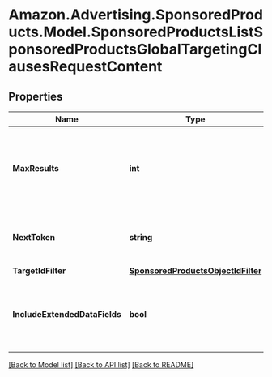 # Amazon.Advertising.SponsoredProducts.Model.SponsoredProductsListSponsoredProductsGlobalTargetingClausesRequestContent

## Properties

Name | Type | Description | Notes
------------ | ------------- | ------------- | -------------
**MaxResults** | **int** | Number of records to include in the paginated response. Defaults to max page size for given API | [optional] 
**NextToken** | **string** | token value allowing to navigate to the next response page | [optional] 
**TargetIdFilter** | [**SponsoredProductsObjectIdFilter**](SponsoredProductsObjectIdFilter.md) |  | [optional] 
**IncludeExtendedDataFields** | **bool** | Whether to get entity with extended data fields such as creationDate, lastUpdateDate, servingStatus | [optional] 

[[Back to Model list]](../README.md#documentation-for-models) [[Back to API list]](../README.md#documentation-for-api-endpoints) [[Back to README]](../README.md)

